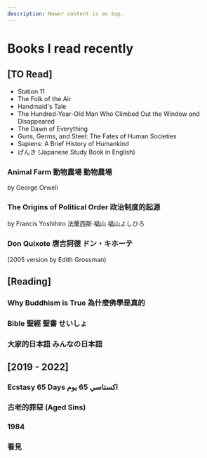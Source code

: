 ```yaml
---
description: Newer content is on top.
---
```


# Books I read recently

## \[TO Read]

* Station 11
* The Folk of the Air
* Handmaid's Tale
* The Hundred-Year-Old Man Who Climbed Out the Window and Disappeared
* The Dawn of Everything
* Guns, Germs, and Steel: The Fates of Human Societies&#x20;
* Sapiens: A Brief History of Humankind
* げんき (Japanese Study Book in English)

### Animal Farm 動物農場 動物農場

by George Orwell&#x20;

### The Origins of Political Order 政治制度的起源 <a href="#firstheading" id="firstheading"></a>

by Francis Yoshihiro 法蘭西斯·福山 福山よしひろ

### Don Quixote **唐吉訶德** ドン・キホーテ

&#x20;(2005 version by Edith Grossman)

## \[Reading]

### Why Buddhism is True 為什麼佛學是真的&#x20;

### Bible 聖經 聖書 せいしょ

### 大家的日本語 みんなの日本語

## \[2019 - 2022]

### Ecstasy 65 Days اكستاسي 65 يوم

### 古老的罪惡 (Aged Sins)

### 1984

### 看見
